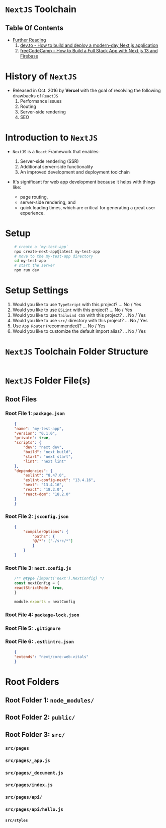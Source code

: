 # `NextJS` Toolchain

## Table Of Contents
- [Further Reading]()
    1. [dev.to - How to build and deploy a modern-day Next.js application](https://dev.to/livecycle/how-to-build-and-deploy-a-modern-day-nextjs-application-mgn)
    2. [freeCodeCamp - How to Build a Full Stack App with Next.js 13 and Firebase](https://www.freecodecamp.org/news/create-full-stack-app-with-nextjs13-and-firebase/)

# History of `NextJS`
* Released in Oct. 2016 by __Vercel__ with the goal of resolving the following drawbacks of `ReactJS`
    1. Performance issues
    2. Routing
    3. Server-side rendering
    4. SEO

# Introduction to `NextJS`
* `NextJS` is a `React` Framework that enables:
    1. Server-side rendering (SSR)
    2. Additional server-side functionality
    3. An improved development and deployment toolchain

* It's significant for web app development because it helps with things like:
  * page routing, 
  * server-side rendering, and 
  * quick loading times, which are critical for generating a great user experience.

# Setup
```sh
    # create a `my-test-app`
    npx create-next-app@latest my-test-app
    # move to the my-test-app directory
    cd my-test-app
    # start the server
    npm run dev
```

# Setup Settings
1. Would you like to use `TypeScript` with this project? … No / Yes
2. Would you like to use `ESLint` with this project? … No / Yes
3. Would you like to use `Tailwind CSS` with this project? … No / Yes
4. Would you like to use `src/` directory with this project? … No / Yes
5. Use `App Router` (recommended)? … No / Yes
6. Would you like to customize the default import alias? … No / Yes

# `NextJS` Toolchain Folder Structure
![]()

# `NextJS` Folder File(s)

## Root Files
### Root File 1: `package.json`
```json
    {
    "name": "my-test-app",
    "version": "0.1.0",
    "private": true,
    "scripts": {
        "dev": "next dev",
        "build": "next build",
        "start": "next start",
        "lint": "next lint"
    },
    "dependencies": {
        "eslint": "8.47.0",
        "eslint-config-next": "13.4.16",
        "next": "13.4.16",
        "react": "18.2.0",
        "react-dom": "18.2.0"
    }
    }
```
### Root File 2: `jsconfig.json`
```json
    {
        "compilerOptions": {
            "paths": {
            "@/*": ["./src/*"]
            }
        }
    }
```

### Root File 3: `next.config.js`
```js
    /** @type {import('next').NextConfig} */
    const nextConfig = {
    reactStrictMode: true,
    }

    module.exports = nextConfig
```

### Root File 4: `package-lock.json`

### Root File 5: `.gitignore`
### Root File 6: `.estlintrc.json`
```json
    {
    "extends": "next/core-web-vitals"
    }
```


# Root Folders
## Root Folder 1: `node_modules/`
## Root Folder 2: `public/`
## Root Folder 3: `src/`
### `src/pages`
### `src/pages/_app.js`
### `src/pages/_document.js`
### `src/pages/index.js`
### `src/pages/api/`
### `src/pages/api/hello.js`



#### `src/styles`